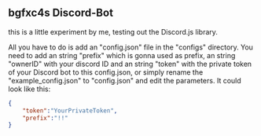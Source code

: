 ## bgfxc4s Discord-Bot

this is a little experiment by me, testing out the Discord.js library.

All you have to do is add an "config.json" file in the "configs" directory.
You need to add an string "prefix" which is gonna used as prefix, an string "ownerID" with your discord ID and an string "token" with the private token of your Discord bot to this config.json,
or simply rename the "example_config.json" to "config.json" and edit the parameters.
It could look like this:

```JSON
{
	"token":"YourPrivateToken",
	"prefix":"!!"
}
```
